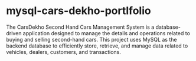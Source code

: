 # mysql-cars-dekho-portlfolio
The CarsDekho Second Hand Cars Management System is a database-driven application designed to manage the details and operations related to buying and selling second-hand cars. This project uses MySQL as the backend database to efficiently store, retrieve, and manage data related to vehicles, dealers, customers, and transactions.

